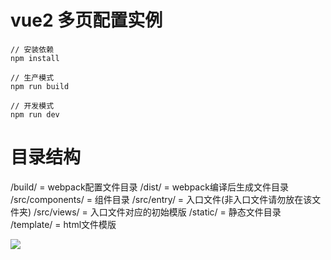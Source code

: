 # vue2 多页配置实例

```
// 安装依赖
npm install

// 生产模式
npm run build

// 开发模式
npm run dev
```

# 目录结构
/build/          = webpack配置文件目录
/dist/           = webpack编译后生成文件目录
/src/components/ = 组件目录
/src/entry/      = 入口文件(非入口文件请勿放在该文件夹)
/src/views/      = 入口文件对应的初始模版
/static/         = 静态文件目录
/template/       = html文件模版

![](http://ww2.sinaimg.cn/large/005uQRNCgw1f7k1zxb6dwj30pk0rpdm4.jpg)
